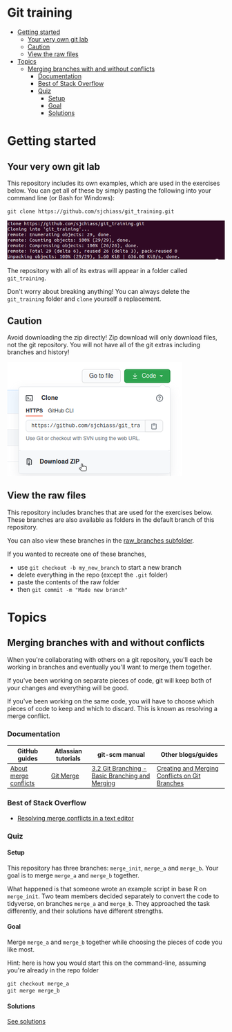 # Git training <!-- omit in toc -->

- [Getting started](#getting-started)
  - [Your very own git lab](#your-very-own-git-lab)
  - [Caution](#caution)
  - [View the raw files](#view-the-raw-files)
- [Topics](#topics)
  - [Merging branches with and without conflicts](#merging-branches-with-and-without-conflicts)
    - [Documentation](#documentation)
    - [Best of Stack Overflow](#best-of-stack-overflow)
    - [Quiz](#quiz)
      - [Setup](#setup)
      - [Goal](#goal)
      - [Solutions](#solutions)

# Getting started

## Your very own git lab

This repository includes its own examples, which are used in the exercises below. You can get all of these by simply pasting the following into your command line (or Bash for Windows):

```
git clone https://github.com/sjchiass/git_training.git
```

![Cloning in Ubuntu](./images/clone_success.png)

The repository with all of its extras will appear in a folder called `git_training`.

Don't worry about breaking anything! You can always delete the `git_training` folder and `clone` yourself a replacement.

## Caution

Avoid downloading the zip directly! Zip download will only download files, not the git repository. You will not have all of the git extras including branches and history!

![Avoid the Zip download](./images/download_zip_beware.png)

## View the raw files

This repository includes branches that are used for the exercises below. These branches are also available as folders in the default branch of this repository.

You can also view these branches in the [raw_branches subfolder](./raw_branches).

If you wanted to recreate one of these branches,

  * use `git checkout -b my_new_branch` to start a new branch
  * delete everything in the repo (except the `.git` folder)
  * paste the contents of the raw folder
  * then `git commit -m "Made new branch"`

# Topics

## Merging branches with and without conflicts

When you're collaborating with others on a git repository, you'll each be working in branches and eventually you'll want to merge them together.

If you've been working on separate pieces of code, git will keep both of your changes and everything will be good.

If you've been working on the same code, you will have to choose which pieces of code to keep and which to discard. This is known as resolving a merge conflict.

### Documentation

| GitHub guides | Atlassian tutorials | git-scm manual | Other blogs/guides |
|---------------|---------------------|----------------|--------------------|
| [About merge conflicts](https://docs.github.com/en/free-pro-team@latest/github/collaborating-with-issues-and-pull-requests/about-merge-conflicts) | [Git Merge](https://www.atlassian.com/git/tutorials/using-branches/git-merge) | [3.2 Git Branching - Basic Branching and Merging](https://git-scm.com/book/en/v2/Git-Branching-Basic-Branching-and-Merging) | [Creating and Merging Conflicts on Git Branches](https://codeforphilly.github.io/decentralized-data/tutorials/actually-using-git/lessons/conflicting-branches/) |

### Best of Stack Overflow

  * [Resolving merge conflicts in a text editor](https://stackoverflow.com/questions/161813/how-to-resolve-merge-conflicts-in-git-repository/7589612#7589612)

### Quiz

#### Setup

This repository has three branches: `merge_init`, `merge_a` and `merge_b`. Your goal is to merge `merge_a` and `merge_b` together.

What happened is that someone wrote an example script in base R on `merge_init`. Two team members decided separately to convert the code to tidyverse, on branches `merge_a` and `merge_b`. They approached the task differently, and their solutions have different strengths.

#### Goal

Merge `merge_a` and `merge_b` together while choosing the pieces of code you like most.

Hint: here is how you would start this on the command-line, assuming you're already in the repo folder

```
git checkout merge_a
git merge merge_b
```

#### Solutions

[See solutions](./merge_solutions.md)

